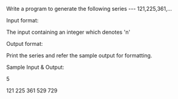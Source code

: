 Write a program to generate the following series --- 121,225,361,... 

Input format: 

The input containing an integer which denotes 'n' 

Output format: 

Print the series and refer the sample output for formatting.

Sample Input & Output:

5

121 225 361 529 729 
